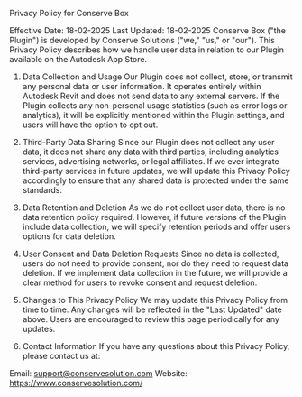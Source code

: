 Privacy Policy for Conserve Box

Effective Date: 18-02-2025
Last Updated: 18-02-2025
Conserve Box ("the Plugin") is developed by Conserve Solutions ("we," "us," or "our"). This Privacy Policy describes how we handle user data in relation to our Plugin available on the Autodesk App Store.

1. Data Collection and Usage
Our Plugin does not collect, store, or transmit any personal data or user information. It operates entirely within Autodesk Revit and does not send data to any external servers.
If the Plugin collects any non-personal usage statistics (such as error logs or analytics), it will be explicitly mentioned within the Plugin settings, and users will have the option to opt out.

2. Third-Party Data Sharing
Since our Plugin does not collect any user data, it does not share any data with third parties, including analytics services, advertising networks, or legal affiliates.
If we ever integrate third-party services in future updates, we will update this Privacy Policy accordingly to ensure that any shared data is protected under the same standards.

3. Data Retention and Deletion
As we do not collect user data, there is no data retention policy required. However, if future versions of the Plugin include data collection, we will specify retention periods and offer users options for data deletion.

4. User Consent and Data Deletion Requests
Since no data is collected, users do not need to provide consent, nor do they need to request data deletion. If we implement data collection in the future, we will provide a clear method for users to revoke consent and request deletion.

5. Changes to This Privacy Policy
We may update this Privacy Policy from time to time. Any changes will be reflected in the "Last Updated" date above. Users are encouraged to review this page periodically for any updates.

6. Contact Information
If you have any questions about this Privacy Policy, please contact us at:

Email: support@conservesolution.com
Website: https://www.conservesolution.com/